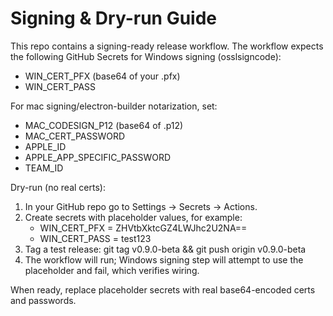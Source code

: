 Signing & Dry-run Guide
=======================

This repo contains a signing-ready release workflow. The workflow expects the following GitHub Secrets for Windows signing (osslsigncode):
- WIN_CERT_PFX (base64 of your .pfx)
- WIN_CERT_PASS

For mac signing/electron-builder notarization, set:
- MAC_CODESIGN_P12 (base64 of .p12)
- MAC_CERT_PASSWORD
- APPLE_ID
- APPLE_APP_SPECIFIC_PASSWORD
- TEAM_ID

Dry-run (no real certs):
1. In your GitHub repo go to Settings -> Secrets -> Actions.
2. Create secrets with placeholder values, for example:
   - WIN_CERT_PFX = ZHVtbXktcGZ4LWJhc2U2NA==
   - WIN_CERT_PASS = test123
3. Tag a test release: git tag v0.9.0-beta && git push origin v0.9.0-beta
4. The workflow will run; Windows signing step will attempt to use the placeholder and fail, which verifies wiring.

When ready, replace placeholder secrets with real base64-encoded certs and passwords.
